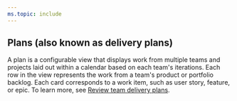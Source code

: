 ```yaml
---
ms.topic: include
---
```



## Plans (also known as delivery plans) 
 
A plan is a configurable view that displays work from multiple teams and projects laid out within a calendar based on each team's iterations. Each row in the view represents the work from a team's product or portfolio backlog. Each card corresponds to a work item, such as user story, feature, or epic. To learn more, see [Review team delivery plans](/azure/devops/boards/plans/review-team-plans).


